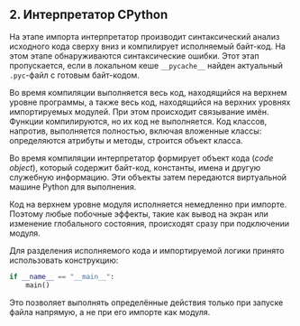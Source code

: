 ## 2. Интерпретатор CPython

На этапе импорта интерпретатор производит синтаксический анализ исходного кода сверху вниз и компилирует исполняемый байт-код. На этом этапе обнаруживаются синтаксические ошибки. Этот этап пропускается, если в локальном кеше `__pycache__` найден актуальный `.pyc`-файл с готовым байт-кодом.

Во время компиляции выполняется весь код, находящийся на верхнем уровне программы, а также весь код, находящийся на верхних уровнях импортируемых модулей. При этом происходит связывание имён. Функции компилируются, но их код не выполняется. Код классов, напротив, выполняется полностью, включая вложенные классы: определяются атрибуты и методы, строится объект класса.

Во время компиляции интерпретатор формирует объект кода (*code object*), который содержит байт-код, константы, имена и другую служебную информацию. Эти объекты затем передаются виртуальной машине Python для выполнения.

Код на верхнем уровне модуля исполняется немедленно при импорте. Поэтому любые побочные эффекты, такие как вывод на экран или изменение глобального состояния, происходят сразу при подключении модуля.

Для разделения исполняемого кода и импортируемой логики принято использовать конструкцию:

```python
if __name__ == "__main__":
    main()
```

Это позволяет выполнять определённые действия только при запуске файла напрямую, а не при его импорте как модуля.